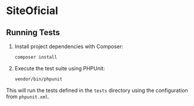 # SiteOficial

## Running Tests

1. Install project dependencies with Composer:
   ```bash
   composer install
   ```
2. Execute the test suite using PHPUnit:
   ```bash
   vendor/bin/phpunit
   ```

This will run the tests defined in the `tests` directory using the configuration
from `phpunit.xml`.
